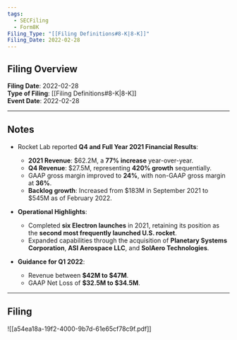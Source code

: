 ```yaml
---
tags:
  - SECFiling
  - Form8K
Filing_Type: "[[Filing Definitions#8-K|8-K]]"
Filing_Date: 2022-02-28
---
```

## Filing Overview

**Filing Date**: 2022-02-28  
**Type of Filing**: [[Filing Definitions#8-K|8-K]]  
**Event Date**: 2022-02-28  

---
## Notes

- Rocket Lab reported **Q4 and Full Year 2021 Financial Results**:
  - **2021 Revenue**: $62.2M, a **77% increase** year-over-year.  
  - **Q4 Revenue**: $27.5M, representing **420% growth** sequentially.  
  - GAAP gross margin improved to **24%**, with non-GAAP gross margin at **36%**.
  - **Backlog growth**: Increased from $183M in September 2021 to $545M as of February 2022.  

- **Operational Highlights**:
  - Completed **six Electron launches** in 2021, retaining its position as the **second most frequently launched U.S. rocket**.
  - Expanded capabilities through the acquisition of **Planetary Systems Corporation**, **ASI Aerospace LLC**, and **SolAero Technologies**.  

- **Guidance for Q1 2022**:
  - Revenue between **$42M to $47M**.  
  - GAAP Net Loss of **$32.5M to $34.5M**.  

---
## Filing

![[a54ea18a-19f2-4000-9b7d-61e65cf78c9f.pdf]]
